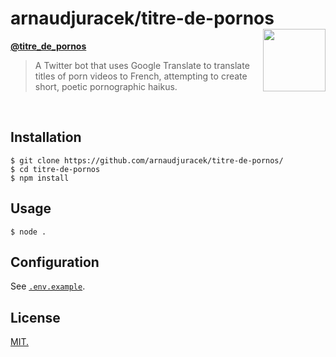 # arnaudjuracek/titre-de-pornos <img src="https://emojipedia-us.s3.dualstack.us-west-1.amazonaws.com/thumbs/240/apple/232/chicken_1f414.png" width="100" align="right">

[**@titre_de_pornos**](https://twitter.com/titre_de_pornos)
> A Twitter bot that uses Google Translate to translate titles of porn videos to French, attempting to create short, poetic pornographic haikus.

<br>

## Installation
```console
$ git clone https://github.com/arnaudjuracek/titre-de-pornos/
$ cd titre-de-pornos
$ npm install
```

## Usage 
```console
$ node .
```

## Configuration
See [`.env.example`](.env.example).

## License
[MIT.](https://tldrlegal.com/license/mit-license)
